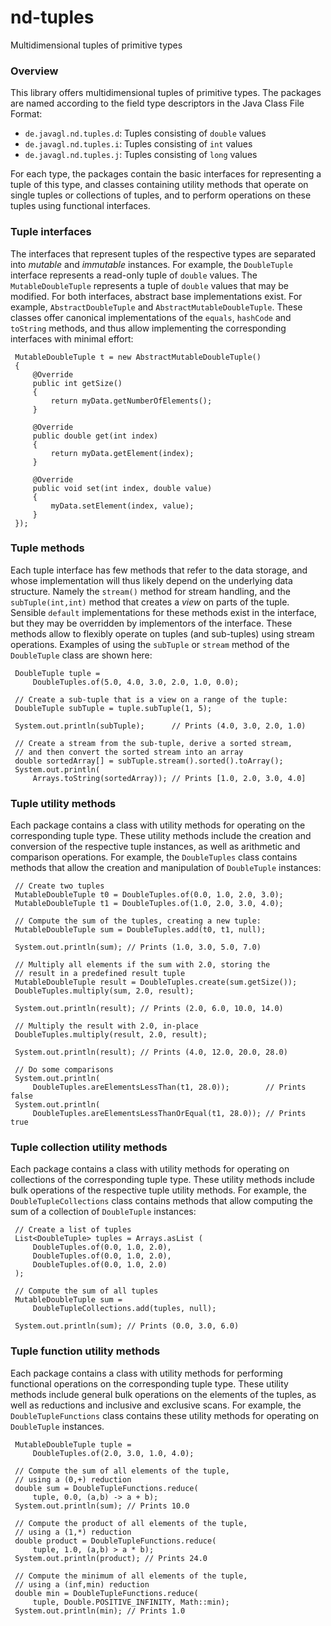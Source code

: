 
# nd-tuples

Multidimensional tuples of primitive types  

### Overview

This library offers multidimensional tuples of primitive types. The packages 
are named according to the field type descriptors in the Java Class File Format:

*   `de.javagl.nd.tuples.d`: Tuples consisting of `double` values
*   `de.javagl.nd.tuples.i`: Tuples consisting of `int` values
*   `de.javagl.nd.tuples.j`: Tuples consisting of `long` values

For each type, the packages contain the basic interfaces for representing 
a tuple of this type, and classes containing utility methods that operate 
on single tuples or collections of tuples, and to perform operations on 
these tuples using functional interfaces.  

### Tuple interfaces

The interfaces that represent tuples of the respective types are separated 
into _mutable_ and _immutable_ instances. For example, the `DoubleTuple` 
interface represents a read-only tuple of `double` values. The 
`MutableDoubleTuple` represents a tuple of `double` values that may be 
modified. For both interfaces, abstract base implementations exist. 
For example, `AbstractDoubleTuple` and `AbstractMutableDoubleTuple`. 
These classes offer canonical implementations of the `equals`, `hashCode` 
and `toString` methods, and thus allow implementing the corresponding 
interfaces with minimal effort:  

     MutableDoubleTuple t = new AbstractMutableDoubleTuple()
     {
         @Override
         public int getSize()
         {
             return myData.getNumberOfElements();
         }

         @Override
         public double get(int index)
         {
             return myData.getElement(index);
         }

         @Override
         public void set(int index, double value)
         {
             myData.setElement(index, value);
         }
     });


### Tuple methods

Each tuple interface has few methods that refer to the data storage, and 
whose implementation will thus likely depend on the underlying data 
structure. Namely the `stream()` method for stream handling, and the 
`subTuple(int,int)` method that creates a _view_ on parts of the tuple. 
Sensible `default` implementations for these methods exist in the interface, 
but they may be overridden by implementors of the interface. These methods 
allow to flexibly operate on tuples (and sub-tuples) using stream operations. 
Examples of using the `subTuple` or `stream` method of the `DoubleTuple` 
class are shown here:

     DoubleTuple tuple = 
         DoubleTuples.of(5.0, 4.0, 3.0, 2.0, 1.0, 0.0);

     // Create a sub-tuple that is a view on a range of the tuple:
     DoubleTuple subTuple = tuple.subTuple(1, 5);

     System.out.println(subTuple);      // Prints (4.0, 3.0, 2.0, 1.0)

     // Create a stream from the sub-tuple, derive a sorted stream, 
     // and then convert the sorted stream into an array
     double sortedArray[] = subTuple.stream().sorted().toArray(); 
     System.out.println(
         Arrays.toString(sortedArray)); // Prints [1.0, 2.0, 3.0, 4.0]

### Tuple utility methods

Each package contains a class with utility methods for operating on the 
corresponding tuple type. These utility methods include the creation and 
conversion of the respective tuple instances, as well as arithmetic and 
comparison operations. For example, the `DoubleTuples` class contains 
methods that allow the creation and manipulation of `DoubleTuple` instances:

     // Create two tuples
     MutableDoubleTuple t0 = DoubleTuples.of(0.0, 1.0, 2.0, 3.0);
     MutableDoubleTuple t1 = DoubleTuples.of(1.0, 2.0, 3.0, 4.0);

     // Compute the sum of the tuples, creating a new tuple:
     MutableDoubleTuple sum = DoubleTuples.add(t0, t1, null);

     System.out.println(sum); // Prints (1.0, 3.0, 5.0, 7.0)

     // Multiply all elements if the sum with 2.0, storing the 
     // result in a predefined result tuple 
     MutableDoubleTuple result = DoubleTuples.create(sum.getSize());
     DoubleTuples.multiply(sum, 2.0, result);

     System.out.println(result); // Prints (2.0, 6.0, 10.0, 14.0)

     // Multiply the result with 2.0, in-place
     DoubleTuples.multiply(result, 2.0, result);

     System.out.println(result); // Prints (4.0, 12.0, 20.0, 28.0)

     // Do some comparisons
     System.out.println(
         DoubleTuples.areElementsLessThan(t1, 28.0));        // Prints false
     System.out.println(
         DoubleTuples.areElementsLessThanOrEqual(t1, 28.0)); // Prints true

### Tuple collection utility methods

Each package contains a class with utility methods for operating on collections 
of the corresponding tuple type. These utility methods include bulk operations 
of the respective tuple utility methods. For example, the 
`DoubleTupleCollections` class contains methods that allow computing 
the sum of a collection of `DoubleTuple` instances:

     // Create a list of tuples
     List<DoubleTuple> tuples = Arrays.asList (
         DoubleTuples.of(0.0, 1.0, 2.0),
         DoubleTuples.of(0.0, 1.0, 2.0),
         DoubleTuples.of(0.0, 1.0, 2.0)
     );

     // Compute the sum of all tuples
     MutableDoubleTuple sum = 
         DoubleTupleCollections.add(tuples, null);

     System.out.println(sum); // Prints (0.0, 3.0, 6.0)


### Tuple function utility methods

Each package contains a class with utility methods for performing functional 
operations on the corresponding tuple type. These utility methods include 
general bulk operations on the elements of the tuples, as well as 
reductions and inclusive and exclusive scans. For example, the 
`DoubleTupleFunctions` class contains these utility methods for 
operating on `DoubleTuple` instances.

     MutableDoubleTuple tuple = 
         DoubleTuples.of(2.0, 3.0, 1.0, 4.0);

     // Compute the sum of all elements of the tuple,
     // using a (0,+) reduction
     double sum = DoubleTupleFunctions.reduce(
         tuple, 0.0, (a,b) -> a + b);
     System.out.println(sum); // Prints 10.0

     // Compute the product of all elements of the tuple,
     // using a (1,*) reduction
     double product = DoubleTupleFunctions.reduce(
         tuple, 1.0, (a,b) > a * b);
     System.out.println(product); // Prints 24.0

     // Compute the minimum of all elements of the tuple,
     // using a (inf,min) reduction
     double min = DoubleTupleFunctions.reduce(
         tuple, Double.POSITIVE_INFINITY, Math::min);
     System.out.println(min); // Prints 1.0

     
     